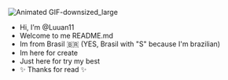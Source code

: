 ![Animated GIF-downsized_large](https://user-images.githubusercontent.com/79935555/129048505-0cfc4be2-ed28-4029-b214-c2d4c5dc21cf.gif)

- Hi, I’m @Luuan11
- Welcome to me README.md 
- Im from Brasil 🇧🇷 (YES, Brasil with "S" because I'm brazilian)
- Im here for create
- Just here for try my best
- ✨ Thanks for read ✨ 
